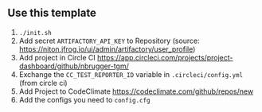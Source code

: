 ## Use this template

1. ``./init.sh``
2. Add secret `ARTIFACTORY_API_KEY` to Repository (source: https://niton.jfrog.io/ui/admin/artifactory/user_profile)
3. Add project in Circle CI https://app.circleci.com/projects/project-dashboard/github/nbrugger-tgm/
4. Exchange the `CC_TEST_REPORTER_ID` variable in `.circleci/config.yml` (from circle ci)
5. Add Project to CodeClimate  https://codeclimate.com/github/repos/new
6. Add the configs you need to `config.cfg`